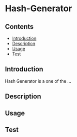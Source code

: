# Hash-Generator

## Contents

- [Introduction](#introduction)
- [Description](#description)
- [Usage](#usage)
- [Test](#Test)

## Introduction
Hash Generator is a one of the ...

## Description

## Usage

## Test
